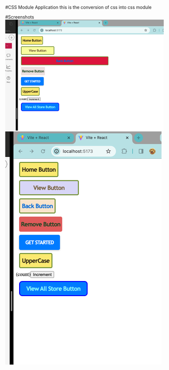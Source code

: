 #CSS Module Application
this is the conversion of css into css module

#Screenshots
<img alt="image1.png" src="./src/assets/image1.png">
<img alt="image2.png" src="./src/assets/image2.png">